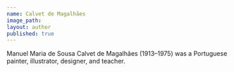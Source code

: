 ```yaml
---
name: Calvet de Magalhães
image_path:
layout: author
published: true
---
```

Manuel Maria de Sousa Calvet de Magalhães (1913–1975) was a Portuguese painter, illustrator, designer, and teacher.
